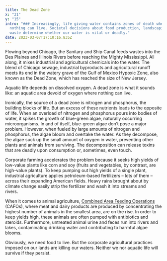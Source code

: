 ```yaml
---
title: The Dead Zone
x: "21"
y: "15"
intro: "### Increasingly, life giving water contains zones of death where
  nothing can live. Societal decisions about food production, landscaping and
  waste determine whether our water is vital or deadly."
date: 2023-03-07T17:10:16.835Z
---
```

Flowing beyond Chicago, the Sanitary and Ship Canal feeds wastes into the Des Plaines and Illinois Rivers before reaching the Mighty Mississippi. All along, it mixes industrial and agricultural chemicals into the water. The blend of Chicago sewage, industrial byproducts and agricultural runoff meets its end in the watery grave of the Gulf of Mexico Hypoxic Zone, also known as the Dead Zone, which has reached the size of New Jersey.

Aquatic life depends on dissolved oxygen. A dead zone is what it sounds like: an aquatic area devoid of oxygen where nothing can live.

Ironically, the source of a dead zone is nitrogen and phosphorus, the building blocks of life. But an excess of these nutrients leads to the opposite of life. When an overload of nitrogen and phosphorus pours into bodies of water, it spikes the growth of blue-green algae, naturally occurring microorganisms. In and of itself, blue-green algae don’t pose a major problem. However, when fueled by large amounts of nitrogen and phosphorus, the algae bloom and overtake the water. As they decompose, the algae suck up the small amount of oxygen in water, preventing other plants and animals from surviving. The decomposition can release toxins that are deadly upon consumption or, sometimes, even touch.

Corporate farming accelerates the problem because it seeks high yields of low-value plants like corn and soy (fruits and vegetables, by contrast, are high-value plants). To keep pumping out high yields of a single plant, industrial agriculture applies petroleum-based fertilizers – lots of them – across their expanding American fields. Heavy rains brought about by climate change easily strip the fertilizer and wash it into streams and rivers.  

When it comes to animal agriculture, [Combined Area Feeding Operations](https://www.sierraclub.org/michigan/why-are-cafos-bad) (CAFOs), where meat and dairy products are produced by concentrating the highest number of animals in the smallest area, are on the rise. In order to keep yields high, these animals are often pumped with antibiotics and steroids. Furthermore, untreated animal urine and feces run into rivers and lakes, contaminating drinking water and contributing to harmful algae blooms.

Obviously, we need food to live. But the corporate agricultural practices imposed on our lands are killing our waters. Neither we nor aquatic life will survive if they persist.
